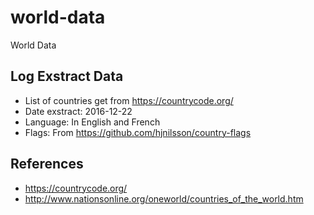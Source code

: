 # world-data
World Data

## Log Exstract Data
- List of countries get from https://countrycode.org/
- Date exstract: 2016-12-22
- Language: In English and French
- Flags: From https://github.com/hjnilsson/country-flags

## References
- https://countrycode.org/
- http://www.nationsonline.org/oneworld/countries_of_the_world.htm

